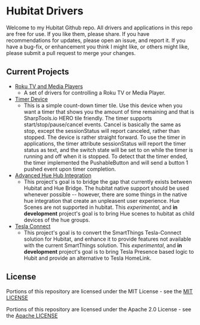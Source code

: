 # Hubitat Drivers

Welcome to my Hubitat Github repo.  All drivers and applications in this repo are free for use.  If you like them, please share.  If you have recommendations for updates, please open an issue, and report it.  If you have a bug-fix, or enhancement you think I might like, or others might like, please submit a pull request to merge your changes.


## Current Projects

 - [Roku TV and Media Players](roku/README.md)
   - A set of drivers for controlling a Roku TV or Media Player.
 - [Timer Device](Timer.md)
   - This is a simple count-down timer tile.  Use this device when you want a timer that shows you the amount of time remaining and that is SharpTools.io HERO tile friendly.  The timer supports start/stop/pause/cancel events.  Cancel is basically the same as stop, except the sessionStatus will report canceled, rather than stopped.  The device is rather straight forward.  To use the timer in applications, the timer attribute sessionStatus will report the timer status as text, and the switch state will be set to on while the timer is running and off when it is stopped.  To detect that the timer ended, the timer implemented the PushableButton and will send a button 1 pushed event upon timer completion.
 - [Advanced Hue Hub Integration](hue/README.md)
   - This project's goal is to bridge the gap that currently exists between Hubitat and Hue Bridge.  The hubitat native support should be used whenever possible -- however, there are some things in the native hue integration that create an unpleasent user experience.  Hue Scenes are not supported in hubitat.  This *experimental*, and **in development** project's goal is to bring Hue scenes to hubitat as child devices of the hue groups.  
- [Tesla Connect](tesla/README.md)
   - This project's goal is to convert the SmartThings Tesla-Connect solution for Hubitat, and enhance it to provide features not available with the current SmartThings solution.  This *experimental*, and **in development** project's goal is to bring Tesla Presence based logic to Hubit and provide an alternative to Tesla HomeLink.


## License

Portions of this repository are licensed under the MIT License - see the [MIT LICENSE](MIT-LICENSE.md)

Portions of this repository are licensed under the Apache 2.0 License - see the [Apache LICENSE](APACHE-LICENSE.md)
